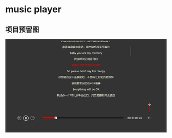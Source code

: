 # music player

## 项目预留图

![image](https://github.com/monstereat/music-player/blob/master/music-player_index.html.png)
